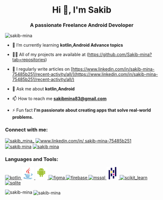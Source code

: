 <h1 align="center">Hi 👋, I'm Sakib</h1>
<h3 align="center">A passionate Freelance Android Devoloper</h3>

<p align="left"> <img src="https://komarev.com/ghpvc/?username=sakib-mina&label=Profile%20views&color=0e75b6&style=flat" alt="sakib-mina" /> </p>

- 🌱 I’m currently learning **kotlin,Android Advance topics**

- 👨‍💻 All of my projects are available at (https://github.com/Sakib-mina?tab=repositories)

- 📝 I regularly write articles on [https://www.linkedin.com/in/sakib-mina-75485b251/recent-activity/all/](https://www.linkedin.com/in/sakib-mina-75485b251/recent-activity/all/)

- 💬 Ask me about **kotlin,Android**

- 📫 How to reach me **sakibmina83@gmail.com**

- ⚡ Fun fact **I'm passionate about creating apps that solve real-world problems.**

<h3 align="left">Connect with me:</h3>
<p align="left">
<a href="https://twitter.com/sakib_mina_" target="blank"><img align="center" src="https://raw.githubusercontent.com/rahuldkjain/github-profile-readme-generator/master/src/images/icons/Social/twitter.svg" alt="sakib_mina_" height="30" width="40" /></a>
<a href="https://linkedin.com/in/www.linkedin.com/in/ sakib-mina-75485b251" target="blank"><img align="center" src="https://raw.githubusercontent.com/rahuldkjain/github-profile-readme-generator/master/src/images/icons/Social/linked-in-alt.svg" alt="www.linkedin.com/in/ sakib-mina-75485b251" height="30" width="40" /></a>
<a href="https://fb.com/sakib mina" target="blank"><img align="center" src="https://raw.githubusercontent.com/rahuldkjain/github-profile-readme-generator/master/src/images/icons/Social/facebook.svg" alt="sakib mina" height="30" width="40" /></a>
<a href="https://www.leetcode.com/sakib mina" target="blank"><img align="center" src="https://raw.githubusercontent.com/rahuldkjain/github-profile-readme-generator/master/src/images/icons/Social/leet-code.svg" alt="sakib mina" height="30" width="40" /></a>
</p>

<h3 align="left">Languages and Tools:</h3>
<p align="left"> <a href="https://kotlinlang.org" target="_blank" rel="noreferrer"> <img src="https://www.vectorlogo.zone/logos/kotlinlang/kotlinlang-icon.svg" alt="kotlin" width="40" height="40"/>  <a href="https://www.java.com" target="_blank" rel="noreferrer"> <img src="https://raw.githubusercontent.com/devicons/devicon/master/icons/java/java-original.svg" alt="java" width="40" height="40"/> </a> <a href="https://developer.android.com" target="_blank" rel="noreferrer"> <img src="https://raw.githubusercontent.com/devicons/devicon/master/icons/android/android-original-wordmark.svg" alt="android" width="40" height="40"/> </a> <a href="https://www.figma.com/" target="_blank" rel="noreferrer"> <img src="https://www.vectorlogo.zone/logos/figma/figma-icon.svg" alt="figma" width="40" height="40"/> </a> <a href="https://firebase.google.com/" target="_blank" rel="noreferrer"> <img src="https://www.vectorlogo.zone/logos/firebase/firebase-icon.svg" alt="firebase" width="40" height="40"/> </a>  </a> <a href="https://www.microsoft.com/en-us/sql-server" target="_blank" rel="noreferrer"> <img src="https://www.svgrepo.com/show/303229/microsoft-sql-server-logo.svg" alt="mssql" width="40" height="40"/> </a> <a href="https://pandas.pydata.org/" target="_blank" rel="noreferrer"> <img src="https://raw.githubusercontent.com/devicons/devicon/2ae2a900d2f041da66e950e4d48052658d850630/icons/pandas/pandas-original.svg" alt="pandas" width="40" height="40"/> </a> <a href="https://scikit-learn.org/" target="_blank" rel="noreferrer"> <img src="https://upload.wikimedia.org/wikipedia/commons/0/05/Scikit_learn_logo_small.svg" alt="scikit_learn" width="40" height="40"/> </a> <a href="https://www.sqlite.org/" target="_blank" rel="noreferrer"> <img src="https://www.vectorlogo.zone/logos/sqlite/sqlite-icon.svg" alt="sqlite" width="40" height="40"/> </a> </p>

<p><img align="left" src="https://github-readme-stats.vercel.app/api/top-langs?username=sakib-mina&show_icons=true&locale=en&layout=compact" alt="sakib-mina" /></p>

<p>&nbsp;<img align="center" src="https://github-readme-stats.vercel.app/api?username=sakib-mina&show_icons=true&locale=en" alt="sakib-mina" /></p>
